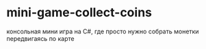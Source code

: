 # mini-game-collect-coins
консольная мини игра на C#, где просто нужно собрать монетки передвигаясь по карте
